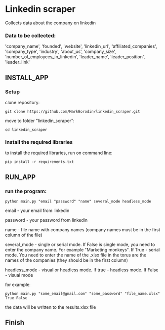 # Linkedin scraper

Collects data about the company on linkedin

### Data to be collected:
'company_name', 'founded', 'website', 'linkedin_url', 'affiliated_companies', 'company_type',
'industry', 'about_us', 'company_size', 'number_of_employees_in_linkedin', 'leader_name',
'leader_position', 'leader_link'


## INSTALL_APP

### Setup

clone repository:
```
git clone https://github.com/MarkBorodin/linkedin_scraper.git
```

move to folder "linkedin_scraper":
```
cd linkedin_scraper
```

### Install the required libraries

to install the required libraries, run on command line:
```
pip install -r requirements.txt
```

## RUN_APP

### run the program:

```
python main.py "email "password" "name" several_mode headless_mode
```

email - your email from linkedin

password - your password from linkedin

name - file name with company names (company names must be in the first column of the file)

several_mode - single or serial mode. If False is single mode, you need to enter the company name. 
For example "Marketing monkeys". If True - serial mode. You need to enter the name of the .xlsx file in the torus 
are the names of the companies (they should be in the first column)

headless_mode - visual or headless mode. If true - headless mode. If False - visual mode

for example:
```
python main.py "some_email@gmail.com" "some_password" "file_name.xlsx" True False
```

the data will be written to the results.xlsx file


## Finish
